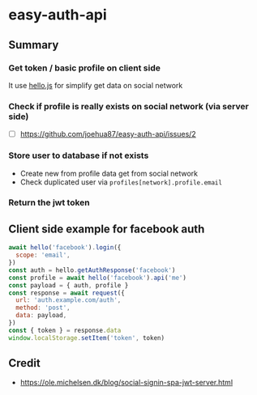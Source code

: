 # easy-auth-api

## Summary
### Get token / basic profile on client side
It use [hello.js](https://adodson.com/hello.js/) for simplify get data on social network

### Check if profile is really exists on social network (via server side)
* [ ] https://github.com/joehua87/easy-auth-api/issues/2

### Store user to database if not exists
* Create new from profile data get from social network
* Check duplicated user via `profiles[network].profile.email`

### Return the jwt token

## Client side example for facebook auth
```js
await hello('facebook').login({
  scope: 'email',
})
const auth = hello.getAuthResponse('facebook')
const profile = await hello('facebook').api('me')
const payload = { auth, profile }
const response = await request({
  url: 'auth.example.com/auth',
  method: 'post',
  data: payload,
})
const { token } = response.data
window.localStorage.setItem('token', token)
```

## Credit
* https://ole.michelsen.dk/blog/social-signin-spa-jwt-server.html
